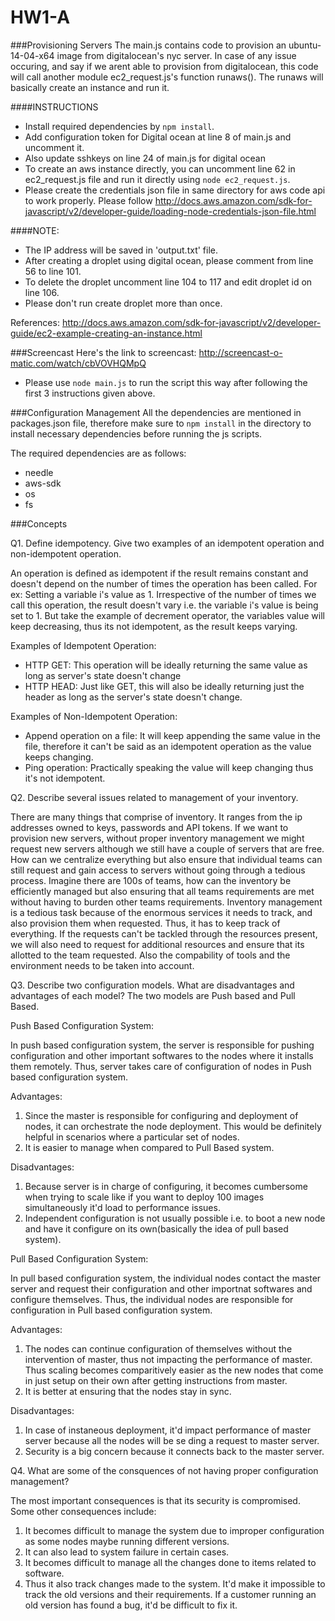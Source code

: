 # HW1-A
###Provisioning Servers
The main.js contains code to provision an ubuntu-14-04-x64 image from digitalocean's nyc server. In case of any issue occuring, and say if we arent able to provision from digitalocean, this code will call another module ec2_request.js's function runaws(). The runaws will basically create an instance and run it. 

####INSTRUCTIONS
* Install required dependencies by `npm install`. 
* Add configuration token for Digital ocean at line 8 of main.js and uncomment it. 
* Also update sshkeys on line 24 of main.js for digital ocean
* To create an aws instance directly, you can uncomment line 62 in ec2_request.js file and run it directly using 
`node ec2_request.js`.
* Please create the credentials json file in same directory for aws code api to work properly. Please follow http://docs.aws.amazon.com/sdk-for-javascript/v2/developer-guide/loading-node-credentials-json-file.html


####NOTE:
* The IP address will be saved in 'output.txt' file.
* After creating a droplet using digital ocean, please comment from line 56 to line 101.
* To delete the droplet uncomment line 104 to 117 and edit droplet id on line 106.
* Please don't run create droplet more than once. 

References: http://docs.aws.amazon.com/sdk-for-javascript/v2/developer-guide/ec2-example-creating-an-instance.html

###Screencast
Here's the link to screencast: http://screencast-o-matic.com/watch/cbVOVHQMpQ

* Please use `node main.js` to run the script this way after following the first 3 instructions given above.

###Configuration Management
All the dependencies are mentioned in packages.json file, therefore make sure to `npm install` in the directory to install necessary dependencies before running the js scripts. 

The required dependencies are as follows:
* needle
* aws-sdk
* os
* fs

###Concepts

Q1. Define idempotency. Give two examples of an idempotent operation and non-idempotent operation.

An operation is defined as idempotent if the result remains constant and doesn't depend on the number of times the operation has been called. For ex: Setting a variable i's value as 1. Irrespective of the number of times we call this operation, the result doesn't vary i.e.  the variable i's value is being set to 1. But take the example of decrement operator, the variables value will keep decreasing, thus its not idempotent, as the result keeps varying. 

Examples of Idempotent Operation:
* HTTP GET: This operation will be ideally returning the same value as long as server's state doesn't change
* HTTP HEAD: Just like GET, this will also be ideally returning just the header as long as the server's state doesn't change.

Examples of Non-Idempotent Operation:
* Append operation on a file: It will keep appending the same value in the file, therefore it can't be said as an idempotent operation as the value keeps changing.
* Ping operation: Practically speaking the value will keep changing thus it's not idempotent.


Q2. Describe several issues related to management of your inventory.

There are many things that comprise of inventory. It ranges from the ip addresses owned to keys, passwords and API tokens. If we want to provision new servers, without proper inventory management we might request new servers although we still have a couple of servers that are free. 
How can we centralize everything but also ensure that individual teams can still request and gain access to servers without going through a tedious process. 
Imagine there are 100s of teams, how can the inventory be efficiently managed but also ensuring that all teams requirements are met without having to burden other teams requirements. 
Inventory management is a tedious task because of the enormous services it needs to track, and also provision them when requested. Thus, it has to keep track of everything. 
If the requests can't be tackled through the resources present, we will also need to request for additional resources and ensure that its allotted to the team requested. 
Also the compability of tools and the environment needs to be taken into account. 

Q3. Describe two configuration models. What are disadvantages and advantages of each model?
The two models are Push based and Pull Based.

Push Based Configuration System:

In push based configuration system, the server is responsible for pushing configuration and other important softwares to the nodes where it installs them remotely. Thus, server takes care of configuration of nodes in Push based configuration system.

Advantages:
1. Since the master is responsible for configuring and deployment of nodes, it can orchestrate the node deployment. This would be definitely helpful in scenarios where a particular set of nodes. 
2. It is easier to manage when compared to Pull Based system.


Disadvantages:
1. Because server is in charge of configuring, it becomes cumbersome when trying to scale like if you want to deploy 100 images simultaneously it'd load to performance issues.
2. Independent configuration is not usually possible i.e. to boot a new node and have it configure on its own(basically the idea of pull based system).

Pull Based Configuration System:

In pull based configuration system, the individual nodes contact the master server and request their configuration and other importnat softwares and configure themselves. Thus, the individual nodes are responsible for configuration in Pull based configuration system.

Advantages:
1. The nodes can continue configuration of themselves without the intervention of master, thus not impacting the performance of master. Thus scaling becomes comparitively easier as the new nodes that come in just setup on their own after getting instructions from master.
2. It is better at ensuring that the nodes stay in sync.

Disadvantages:
1. In case of instaneous deployment, it'd impact performance of master server because all the nodes will be se ding a request to master server. 
2. Security is a big concern because it connects back to the master server. 

Q4. What are some of the consquences of not having proper configuration management?

The most important consequences is that its security is compromised. Some other consequences include:
1. It becomes difficult to manage the system due to improper configuration as some nodes maybe running different versions.
2. It can also lead to system failure in certain cases.
3. It becomes difficult to manage all the changes done to items related to software.
4. Thus it also track changes made to the system. It'd make it impossible to track the old versions and their requirements. If a customer running an old version has found a bug, it'd be difficult to fix it.
